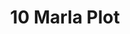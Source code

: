 ---
layout: post
categories: [sale, plot]
title: "10 Marla Plot"
price: " --- "
address: "Near Emerson College"
type: "PLOT FOR SALE"
area: "10 Marla"
---